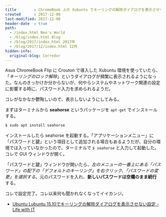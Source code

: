 ```yaml
---
title        : ChromeBook 上の Xubuntu でキーリングの解除ダイアログを表示させないようにする
created      : 2017-12-08
last-modified: 2017-12-08
header-date  : true
path:
  - /index.html Neo's World
  - /blog/index.html Blog
  - /blog/2017/index.html 2017年
  - /blog/2017/12/index.html 12月
hidden-info:
  original-blog: Corredor
---
```


Asus ChromeBook Flip に Crouton で導入した Xubuntu 環境を使っていたら、「*キーリングのロック解除*」というダイアログが頻繁に表示されるようになった。なんのきっかけか分からないが、何やらシステムやネットワーク関連の設定に影響する時に、パスワード入力を求められるようだ。

コレがなかなか鬱陶しいので、表示しないようにしてみる。

まずはターミナルから **seahorse** というパッケージを `apt-get` でインストールする。

```bash
$ sudo apt install seahorse
```

インストールしたら seahorse を起動する。「アプリケーションメニュー」に「パスワードと鍵」という項目として追加される場合もあるようだが、自分の環境では入っていなかったので、ターミナルで *`$ seahorse`* と入力して起動した。コレで GUI ウィンドウが開く。

「パスワードと鍵」ウィンドウが開いたら、*左のメニューの一番上にある「パスワード」の配下の「デフォルトのキーリング」を右クリック、「パスワードの変更」を選択する*。元のパスワードを入れ、**新しいパスワードは空欄のまま続行**する。

コレで設定完了。コレ以来何も聞かれなくなってイイカンジ。

- [Ubuntu Lubuntu 15.10でキーリングの解除ダイアログを表示させない設定 - Life with IT](http://l-w-i.net/t/ubuntu/keyring_001.txt)

